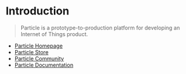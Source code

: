 Introduction
==

> Particle is a prototype-to-production platform for developing an Internet of Things product.

- [Particle Homepage](https://www.particle.io/)
- [Particle Store](https://store.particle.io/)
- [Particle Community](https://community.particle.io/)
- [Particle Documentation]()


